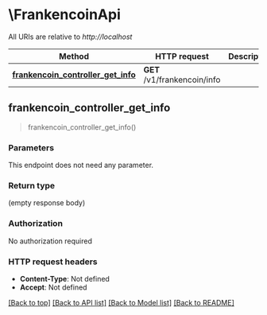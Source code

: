 # \FrankencoinApi

All URIs are relative to *http://localhost*

Method | HTTP request | Description
------------- | ------------- | -------------
[**frankencoin_controller_get_info**](FrankencoinApi.md#frankencoin_controller_get_info) | **GET** /v1/frankencoin/info | 



## frankencoin_controller_get_info

> frankencoin_controller_get_info()


### Parameters

This endpoint does not need any parameter.

### Return type

 (empty response body)

### Authorization

No authorization required

### HTTP request headers

- **Content-Type**: Not defined
- **Accept**: Not defined

[[Back to top]](#) [[Back to API list]](../README.md#documentation-for-api-endpoints) [[Back to Model list]](../README.md#documentation-for-models) [[Back to README]](../README.md)

